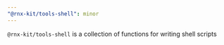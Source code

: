 ```yaml
---
"@rnx-kit/tools-shell": minor
---
```


`@rnx-kit/tools-shell` is a collection of functions for writing shell scripts
